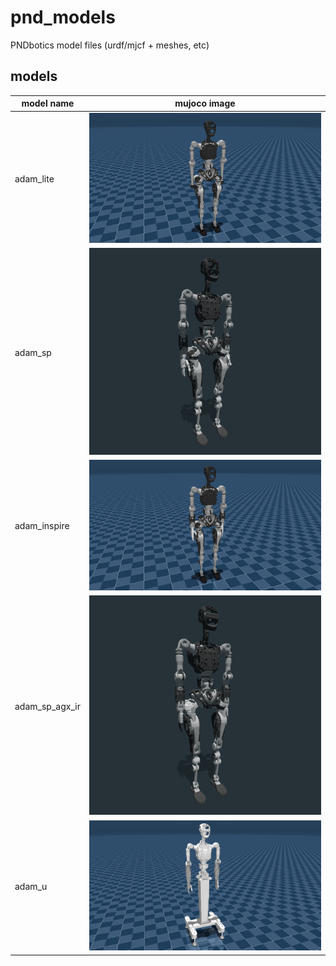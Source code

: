 # pnd_models

PNDbotics model files (urdf/mjcf + meshes, etc)

## models

| model name     | mujoco image                                                      |
| -------------- | ----------------------------------------------------------------- |
| adam_lite      | ![adam_lite image](./adam_lite/imgs/adam_lite.png)                |
| adam_sp        | ![adam_sp image](./adam_sp/imgs/adam_sp.png)                      |
| adam_inspire   | ![adam_inspire image](./adam_inspire/imgs/adam_inspire.png)       |
| adam_sp_agx_ir | ![adam_sp_agx_ir image](./adam_sp_agx_ir/imgs/adam_sp_agx_ir.png) |
| adam_u         | ![adam_u image](./adam_u/imgs/adam_u.png)                         |

